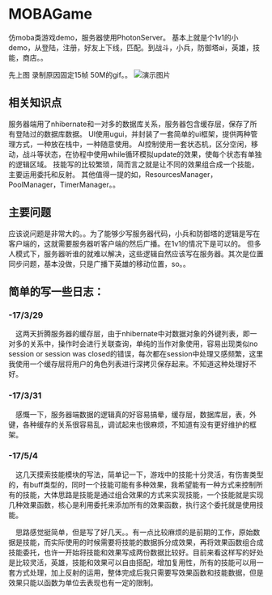 # MOBAGame
仿moba类游戏demo，服务器使用PhotonServer。
基本上就是个1v1的小demo，从登陆，注册，好友上下线，匹配。到战斗，小兵，防御塔ai，英雄，技能，商店。。

先上图 录制原因固定15帧 50M的gif。。
![演示图片](https://github.com/anlingbbq/MOBAGame/raw/master/Demo.gif)

## 相关知识点
服务器端用了nhibernate和一对多的数据库关系，服务器包含缓存层，保存了所有登陆过的数据库数据。
UI使用ugui，并封装了一套简单的ui框架，提供两种管理方式，一种放在栈中，一种随意使用。
AI控制使用一套状态机，区分空闲，移动，战斗等状态，在协程中使用while循环模拟update的效果，使每个状态有单独的逻辑区域。
技能写的比较繁琐，简而言之就是让不同的效果组合成一个技能，主要运用委托和反射。
其他值得一提的如，ResourcesManager，PoolManager，TimerManager。。

## 主要问题
应该说问题是非常大的。。为了能够少写服务器代码，小兵和防御塔的逻辑是写在客户端的，这就需要服务器听客户端的然后广播。在1v1的情况下是可以的。
但多人模式下，服务器听谁的就难以解决，这些逻辑自然应该写在服务器。其次是位置同步问题，基本没做，只是广播下英雄的移动位置，so。。

## 简单的写一些日志：

### -17/3/29 
　这两天折腾服务器的缓存层，由于nhibernate中对数据对象的外键列表，即一对多的关系中，操作时会进行关联查询，单纯的当作对象使用，容易出现类似no session or session was closed的错误，每次都在session中处理又感频繁，这里我使用一个缓存层将用户的角色列表进行深拷贝保存起来。不知道这种处理好不好。
### -17/3/31
　感慨一下，服务器端数据的逻辑真的好容易搞晕，缓存层，数据库层，表，外键，各种缓存的关系很容易乱，调试起来也很麻烦，不知道有没有更好维护的框架。
### -17/5/4
　这几天摸索技能模块的写法，简单记一下，游戏中的技能十分灵活，有伤害类型的，有buff类型的，同时一个技能可能有多种效果，我希望能有一种方式来控制所有的技能，大体思路是技能是通过组合效果的方式来实现技能，一个技能就是实现几种效果函数，核心是利用委托来添加所有的效果函数，执行这个委托就是使用技能。
 
　思路感觉挺简单，但是写了好几天。。有一点比较麻烦的是前期的工作，原始数据是技能，而实际使用的时候需要将技能的数据拆分成效果，再将效果函数组合成技能委托，也许一开始将技能和效果写成两份数据比较好。目前来看这样写的好处是比较灵活，英雄，技能和效果可以自由搭配，增加复用性，所有的技能可以用一套方式处理，加上反射的运用，整体完成后我只需要写效果函数和技能数据，但是效果只能以函数为单位去表现也有一定的限制。
